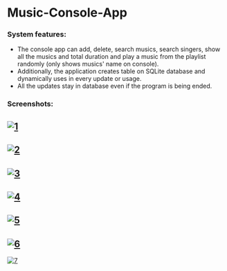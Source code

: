 # Music-Console-App


### System features:

 - The console app can add, delete, search musics, search singers, show all the musics and total duration and play a music from the playlist randomly (only shows musics' name on console).
 - Additionally, the application creates table on SQLite database and dynamically uses in every update or usage. 
 - All the updates stay in database even if the program is being ended.
 
 ### Screenshots:
 
<a href="https://ibb.co/CnhDkyq"><img src="https://i.ibb.co/zSGDyg1/1.png" alt="1" border="0"></a>
--------------------------------------------------------------------------------------------------
<a href="https://ibb.co/1QTsssr"><img src="https://i.ibb.co/2hd888v/2.png" alt="2" border="0"></a>
--------------------------------------------------------------------------------------------------
<a href="https://ibb.co/ckCMpfB"><img src="https://i.ibb.co/ydYGMv9/3.png" alt="3" border="0"></a>
--------------------------------------------------------------------------------------------------
<a href="https://ibb.co/26RZNrC"><img src="https://i.ibb.co/vBfXYWT/4.png" alt="4" border="0"></a>
--------------------------------------------------------------------------------------------------
<a href="https://ibb.co/JK3ZPB1"><img src="https://i.ibb.co/ZV29CLj/5.png" alt="5" border="0"></a>
--------------------------------------------------------------------------------------------------
<a href="https://ibb.co/Rct5xJ0"><img src="https://i.ibb.co/zZCkytR/6.png" alt="6" border="0"></a>
--------------------------------------------------------------------------------------------------
<a href="https://ibb.co/GsqbpQT"><img src="https://i.ibb.co/bHk8m5J/7.png" alt="7" border="0"></a>
